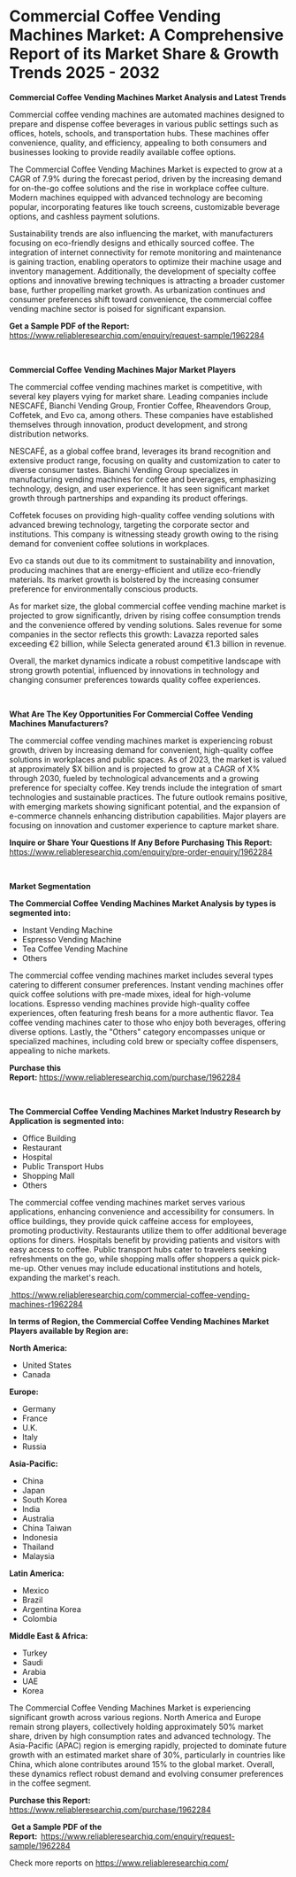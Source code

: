 <p><h1>Commercial Coffee Vending Machines Market: A Comprehensive Report of its Market Share & Growth Trends 2025 - 2032</h1></p><p><strong>Commercial Coffee Vending Machines Market Analysis and Latest Trends</strong></p>
<p><p>Commercial coffee vending machines are automated machines designed to prepare and dispense coffee beverages in various public settings such as offices, hotels, schools, and transportation hubs. These machines offer convenience, quality, and efficiency, appealing to both consumers and businesses looking to provide readily available coffee options.</p><p>The Commercial Coffee Vending Machines Market is expected to grow at a CAGR of 7.9% during the forecast period, driven by the increasing demand for on-the-go coffee solutions and the rise in workplace coffee culture. Modern machines equipped with advanced technology are becoming popular, incorporating features like touch screens, customizable beverage options, and cashless payment solutions. </p><p>Sustainability trends are also influencing the market, with manufacturers focusing on eco-friendly designs and ethically sourced coffee. The integration of internet connectivity for remote monitoring and maintenance is gaining traction, enabling operators to optimize their machine usage and inventory management. Additionally, the development of specialty coffee options and innovative brewing techniques is attracting a broader customer base, further propelling market growth. As urbanization continues and consumer preferences shift toward convenience, the commercial coffee vending machine sector is poised for significant expansion.</p></p>
<p><strong>Get a Sample PDF of the Report:&nbsp;</strong> <a href="https://www.reliableresearchiq.com/enquiry/request-sample/1962284?utm_campaign=2195&utm_medium=2&utm_source=Github&utm_content=ia&utm_term=22022025&utm_id=commercial-coffee-vending-machines">https://www.reliableresearchiq.com/enquiry/request-sample/1962284</a></p>
<p>&nbsp;</p>
<p><strong>Commercial Coffee Vending Machines Major Market Players</strong></p>
<p><p>The commercial coffee vending machines market is competitive, with several key players vying for market share. Leading companies include NESCAFÉ, Bianchi Vending Group, Frontier Coffee, Rheavendors Group, Coffetek, and Evo ca, among others. These companies have established themselves through innovation, product development, and strong distribution networks.</p><p>NESCAFÉ, as a global coffee brand, leverages its brand recognition and extensive product range, focusing on quality and customization to cater to diverse consumer tastes. Bianchi Vending Group specializes in manufacturing vending machines for coffee and beverages, emphasizing technology, design, and user experience. It has seen significant market growth through partnerships and expanding its product offerings.</p><p>Coffetek focuses on providing high-quality coffee vending solutions with advanced brewing technology, targeting the corporate sector and institutions. This company is witnessing steady growth owing to the rising demand for convenient coffee solutions in workplaces.</p><p>Evo ca stands out due to its commitment to sustainability and innovation, producing machines that are energy-efficient and utilize eco-friendly materials. Its market growth is bolstered by the increasing consumer preference for environmentally conscious products.</p><p>As for market size, the global commercial coffee vending machine market is projected to grow significantly, driven by rising coffee consumption trends and the convenience offered by vending solutions. Sales revenue for some companies in the sector reflects this growth: Lavazza reported sales exceeding €2 billion, while Selecta generated around €1.3 billion in revenue. </p><p>Overall, the market dynamics indicate a robust competitive landscape with strong growth potential, influenced by innovations in technology and changing consumer preferences towards quality coffee experiences.</p></p>
<p>&nbsp;</p>
<p><strong>What Are The Key Opportunities For Commercial Coffee Vending Machines Manufacturers?</strong></p>
<p><p>The commercial coffee vending machines market is experiencing robust growth, driven by increasing demand for convenient, high-quality coffee solutions in workplaces and public spaces. As of 2023, the market is valued at approximately $X billion and is projected to grow at a CAGR of X% through 2030, fueled by technological advancements and a growing preference for specialty coffee. Key trends include the integration of smart technologies and sustainable practices. The future outlook remains positive, with emerging markets showing significant potential, and the expansion of e-commerce channels enhancing distribution capabilities. Major players are focusing on innovation and customer experience to capture market share.</p></p>
<p><strong>Inquire or Share Your Questions If Any Before Purchasing This Report:</strong> <a href="https://www.reliableresearchiq.com/enquiry/pre-order-enquiry/1962284?utm_campaign=2195&utm_medium=2&utm_source=Github&utm_content=ia&utm_term=22022025&utm_id=commercial-coffee-vending-machines">https://www.reliableresearchiq.com/enquiry/pre-order-enquiry/1962284</a></p>
<p>&nbsp;</p>
<p><strong>Market Segmentation</strong></p>
<p><strong>The Commercial Coffee Vending Machines Market Analysis by types is segmented into:</strong></p>
<p><ul><li>Instant Vending Machine</li><li>Espresso Vending Machine</li><li>Tea Coffee Vending Machine</li><li>Others</li></ul></p>
<p><p>The commercial coffee vending machines market includes several types catering to different consumer preferences. Instant vending machines offer quick coffee solutions with pre-made mixes, ideal for high-volume locations. Espresso vending machines provide high-quality coffee experiences, often featuring fresh beans for a more authentic flavor. Tea coffee vending machines cater to those who enjoy both beverages, offering diverse options. Lastly, the "Others" category encompasses unique or specialized machines, including cold brew or specialty coffee dispensers, appealing to niche markets.</p></p>
<p><strong>Purchase this Report:&nbsp;</strong><a href="https://www.reliableresearchiq.com/purchase/1962284?utm_campaign=2195&utm_medium=2&utm_source=Github&utm_content=ia&utm_term=22022025&utm_id=commercial-coffee-vending-machines">https://www.reliableresearchiq.com/purchase/1962284</a></p>
<p>&nbsp;</p>
<p><strong>The Commercial Coffee Vending Machines Market Industry Research by Application is segmented into:</strong></p>
<p><ul><li>Office Building</li><li>Restaurant</li><li>Hospital</li><li>Public Transport Hubs</li><li>Shopping Mall</li><li>Others</li></ul></p>
<p><p>The commercial coffee vending machines market serves various applications, enhancing convenience and accessibility for consumers. In office buildings, they provide quick caffeine access for employees, promoting productivity. Restaurants utilize them to offer additional beverage options for diners. Hospitals benefit by providing patients and visitors with easy access to coffee. Public transport hubs cater to travelers seeking refreshments on the go, while shopping malls offer shoppers a quick pick-me-up. Other venues may include educational institutions and hotels, expanding the market's reach.</p></p>
<p><a href="https://www.reliableresearchiq.com/commercial-coffee-vending-machines-r1962284?utm_campaign=2195&utm_medium=2&utm_source=Github&utm_content=ia&utm_term=22022025&utm_id=commercial-coffee-vending-machines">&nbsp;https://www.reliableresearchiq.com/commercial-coffee-vending-machines-r1962284</a></p>
<p><strong>In terms of Region, the Commercial Coffee Vending Machines Market Players available by Region are:</strong></p>
<p>
    <p> <strong> North America: </strong>
        <ul>
            <li>United States</li>
            <li>Canada</li>
        </ul>
        </p> 
    <p> <strong> Europe: </strong>
        <ul>
            <li>Germany</li>
            <li>France</li>
            <li>U.K.</li>
            <li>Italy</li>
            <li>Russia</li>
        </ul>
        </p> 
    <p> <strong> Asia-Pacific: </strong>
        <ul>
            <li>China</li>
            <li>Japan</li>
            <li>South Korea</li>
            <li>India</li>
            <li>Australia</li>
            <li>China Taiwan</li>
            <li>Indonesia</li>
            <li>Thailand</li>
            <li>Malaysia</li>
        </ul>
        </p> 
    <p> <strong> Latin America: </strong>
        <ul>
            <li>Mexico</li>
            <li>Brazil</li>
            <li>Argentina Korea</li>
            <li>Colombia</li>
        </ul>
        </p> 
    <p> <strong> Middle East & Africa: </strong>
        <ul>
            <li>Turkey</li>
            <li>Saudi</li>
            <li>Arabia</li>
            <li>UAE</li>
            <li>Korea</li>
        </ul>
    </p>
    </p>
<p><p>The Commercial Coffee Vending Machines Market is experiencing significant growth across various regions. North America and Europe remain strong players, collectively holding approximately 50% market share, driven by high consumption rates and advanced technology. The Asia-Pacific (APAC) region is emerging rapidly, projected to dominate future growth with an estimated market share of 30%, particularly in countries like China, which alone contributes around 15% to the global market. Overall, these dynamics reflect robust demand and evolving consumer preferences in the coffee segment.</p></p>
<p><strong>Purchase this Report: </strong><a href="https://www.reliableresearchiq.com/purchase/1962284?utm_campaign=2195&utm_medium=2&utm_source=Github&utm_content=ia&utm_term=22022025&utm_id=commercial-coffee-vending-machines">https://www.reliableresearchiq.com/purchase/1962284</a></p>
<p>&nbsp;<strong>Get a Sample PDF of the Report:&nbsp;&nbsp;</strong><a href="https://www.reliableresearchiq.com/enquiry/request-sample/1962284?utm_campaign=2195&utm_medium=2&utm_source=Github&utm_content=ia&utm_term=22022025&utm_id=commercial-coffee-vending-machines">https://www.reliableresearchiq.com/enquiry/request-sample/1962284</a></p>
<p><strong></strong></p>
<p>Check more reports on <a href="https://www.reliableresearchiq.com/?utm_campaign=2195&utm_medium=2&utm_source=Github&utm_content=ia&utm_term=22022025&utm_id=commercial-coffee-vending-machines">https://www.reliableresearchiq.com/</a></p>